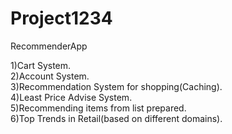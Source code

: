 # Project1234
RecommenderApp

1)Cart System.<br>
2)Account System.<br>
3)Recommendation System for shopping(Caching).<br>
4)Least Price Advise System.<br>
5)Recommending items from list prepared.<br>
6)Top Trends in Retail(based on different domains).<br>

